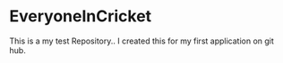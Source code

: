 # EveryoneInCricket
This is a my test Repository..
I created this for my first application on git hub.
